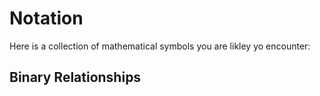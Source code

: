 # Notation
Here is a collection of mathematical symbols you are likley yo encounter:

## Binary Relationships

